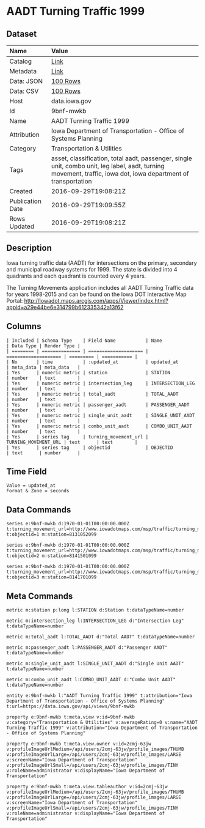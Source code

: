 # AADT Turning Traffic 1999

## Dataset

| Name | Value |
| :--- | :---- |
| Catalog | [Link](https://catalog.data.gov/dataset/aadt-turning-traffic-1999) |
| Metadata | [Link](https://data.iowa.gov/api/views/9bnf-mwkb) |
| Data: JSON | [100 Rows](https://data.iowa.gov/api/views/9bnf-mwkb/rows.json?max_rows=100) |
| Data: CSV | [100 Rows](https://data.iowa.gov/api/views/9bnf-mwkb/rows.csv?max_rows=100) |
| Host | data.iowa.gov |
| Id | 9bnf-mwkb |
| Name | AADT Turning Traffic 1999 |
| Attribution | Iowa Department of Transportation - Office of Systems Planning |
| Category | Transportation & Utilities |
| Tags | asset, classification, total aadt, passenger, single unit, combo unit, leg label, aadt, turning movement, traffic, iowa dot, iowa department of transportation |
| Created | 2016-09-29T19:08:21Z |
| Publication Date | 2016-09-29T19:09:55Z |
| Rows Updated | 2016-09-29T19:08:21Z |

## Description

Iowa turning traffic data (AADT) for intersections on the primary, secondary and municipal roadway systems for 1999. The state is divided into 4 quadrants and each quadrant is counted every 4 years.

The Turning Movements application includes all AADT Turning Traffic data for years 1998-2015 and can be found on the Iowa DOT Interactive Map Portal: http://iowadot.maps.arcgis.com/apps/Viewer/index.html?appid=a29e44be6e314799b612335342a13f62

## Columns

```ls
| Included | Schema Type    | Field Name           | Name                 | Data Type | Render Type |
| ======== | ============== | ==================== | ==================== | ========= | =========== |
| No       | time           | :updated_at          | updated_at           | meta_data | meta_data   |
| Yes      | numeric metric | station              | STATION              | number    | text        |
| Yes      | numeric metric | intersection_leg     | INTERSECTION_LEG     | number    | text        |
| Yes      | numeric metric | total_aadt           | TOTAL_AADT           | number    | text        |
| Yes      | numeric metric | passenger_aadt       | PASSENGER_AADT       | number    | text        |
| Yes      | numeric metric | single_unit_aadt     | SINGLE_UNIT_AADT     | number    | text        |
| Yes      | numeric metric | combo_unit_aadt      | COMBO_UNIT_AADT      | number    | text        |
| Yes      | series tag     | turning_movement_url | TURNING_MOVEMENT_URL | text      | text        |
| Yes      | series tag     | objectid             | OBJECTID             | text      | number      |
```

## Time Field

```ls
Value = updated_at
Format & Zone = seconds
```

## Data Commands

```ls
series e:9bnf-mwkb d:1970-01-01T00:00:00.000Z t:turning_movement_url=http://www.iowadotmaps.com/msp/traffic/turning_movements/1999/08131052099.pdf t:objectid=1 m:station=8131052099

series e:9bnf-mwkb d:1970-01-01T00:00:00.000Z t:turning_movement_url=http://www.iowadotmaps.com/msp/traffic/turning_movements/1999/08141501099.pdf t:objectid=2 m:station=8141501099

series e:9bnf-mwkb d:1970-01-01T00:00:00.000Z t:turning_movement_url=http://www.iowadotmaps.com/msp/traffic/turning_movements/1999/08141701099.pdf t:objectid=3 m:station=8141701099
```

## Meta Commands

```ls
metric m:station p:long l:STATION d:Station t:dataTypeName=number

metric m:intersection_leg l:INTERSECTION_LEG d:"Intersection Leg" t:dataTypeName=number

metric m:total_aadt l:TOTAL_AADT d:"Total AADT" t:dataTypeName=number

metric m:passenger_aadt l:PASSENGER_AADT d:"Passenger AADT" t:dataTypeName=number

metric m:single_unit_aadt l:SINGLE_UNIT_AADT d:"Single Unit AADT" t:dataTypeName=number

metric m:combo_unit_aadt l:COMBO_UNIT_AADT d:"Combo Unit AADT" t:dataTypeName=number

entity e:9bnf-mwkb l:"AADT Turning Traffic 1999" t:attribution="Iowa Department of Transportation - Office of Systems Planning" t:url=https://data.iowa.gov/api/views/9bnf-mwkb

property e:9bnf-mwkb t:meta.view v:id=9bnf-mwkb v:category="Transportation & Utilities" v:averageRating=0 v:name="AADT Turning Traffic 1999" v:attribution="Iowa Department of Transportation - Office of Systems Planning"

property e:9bnf-mwkb t:meta.view.owner v:id=2cmj-63jw v:profileImageUrlMedium=/api/users/2cmj-63jw/profile_images/THUMB v:profileImageUrlLarge=/api/users/2cmj-63jw/profile_images/LARGE v:screenName="Iowa Department of Transportation" v:profileImageUrlSmall=/api/users/2cmj-63jw/profile_images/TINY v:roleName=administrator v:displayName="Iowa Department of Transportation"

property e:9bnf-mwkb t:meta.view.tableauthor v:id=2cmj-63jw v:profileImageUrlMedium=/api/users/2cmj-63jw/profile_images/THUMB v:profileImageUrlLarge=/api/users/2cmj-63jw/profile_images/LARGE v:screenName="Iowa Department of Transportation" v:profileImageUrlSmall=/api/users/2cmj-63jw/profile_images/TINY v:roleName=administrator v:displayName="Iowa Department of Transportation"
```